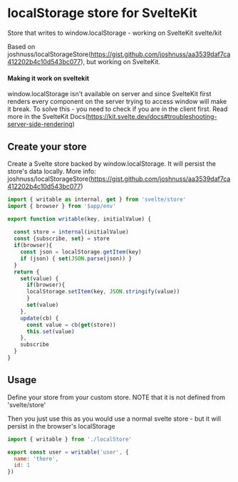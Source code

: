 # localStorage store for SvelteKit
Store that writes to window.localStorage - working on SvelteKit svelte/kit

Based on joshnuss/localStorageStore(https://gist.github.com/joshnuss/aa3539daf7ca412202b4c10d543bc077), but working on SvelteKit.
#### Making it work on sveltekit
window.localStorage isn't available on server and since SvelteKit first renders every component on the server trying to access window will make it break.
To solve this - you need to check if you are in the client first. 
Read more in the SvelteKit Docs(https://kit.svelte.dev/docs#troubleshooting-server-side-rendering)

## Create your store
Create a Svelte store backed by window.localStorage.
It will persist the store's data locally.
More info: joshnuss/localStorageStore(https://gist.github.com/joshnuss/aa3539daf7ca412202b4c10d543bc077)

```javascript
import { writable as internal, get } from 'svelte/store'
import { browser } from '$app/env'

export function writable(key, initialValue) {
    
  const store = internal(initialValue)
  const {subscribe, set} = store
  if(browser){
    const json = localStorage.getItem(key)
    if (json) { set(JSON.parse(json)) }
  } 
  return {
    set(value) {
      if(browser){
      localStorage.setItem(key, JSON.stringify(value))
      }
      set(value)
    },
    update(cb) {
      const value = cb(get(store))
      this.set(value)
    },
    subscribe
  }
} 

```

## Usage 
Define your store from your custom store. 
NOTE that it is not defined from 'svelte/store'

Then you just use this as you would use a normal svelte store - but it will persist in the browser's localStorage
```javascript
import { writable } from './localStore' 

export const user = writable('user', {
  name: 'there', 
  id: 1 
})
```
